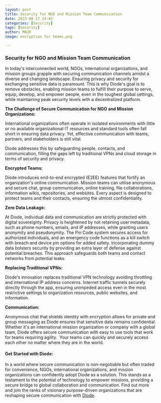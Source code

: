 ```yaml
---
layout: post
title: Security for NGO and Mission Team Communication
date: 2023-08-17 14:45
categories: [Security]
tags: [Security]
author: MNJR
image: encryption for teams.png

---
```

### Security for NGO and Mission Team Communication

In today's interconnected world, NGOs, international organizations, and mission groups grapple with securing communication channels amidst a diverse and changing landscape. Ensuring privacy and security for exchanging sensitive data is paramount. This is why Diode's goal is to remove obstacles, enabling mission teams to fulfill their purpose to serve, equip, develop, and empower people, even in the toughest global settings, while maintaining peak security levels with a decentralized platform.

**The Challenge of Secure Communication for NGO and Mission Organizations:**

International organizations often operate in isolated environments with little or no available organizational IT resources and standard tools often fall short in ensuring data privacy. Yet, effective communication with teams, partners, and stakeholders is still vital.

Diode addresses this by safeguarding people, contacts, and communication, filling the gaps left by traditional VPNs and cloud storage in terms of security and privacy.

**Encrypted Teams:** 

Diode introduces end-to-end encrypted (E2EE) features that fortify an organization's online communication. Mission teams can utilise anonymous and secure chat, group communication, online training, file collaborations, information wikis, repositories, and websites. Every aspect is designed to protect teams and their contacts, ensuring the utmost confidentiality.

**Zero Data Leakage:** 

At Diode, individual data and communication are strictly protected with digital sovereignty. Privacy is heightened by not retaining user metadata, such as phone numbers, emails, and IP addresses, while granting users anonymity and pseudonymity. The Pin Code system secures access for authorized individuals, and an emergency code functions as a kill switch with breach and device pin options for added safety. Incorporating dummy data bolsters security by providing an extra layer of defense against potential breaches. This approach safeguards both teams and contact networks from potential leaks.

**Replacing Traditional VPNs:**

Diode's innovation replaces traditional VPN technology avoiding throttling and international IP address concerns. Internet traffic tunnels securely directly through the app, ensuring unimpeded access even in the most restrictive settings to organization resources, public websites, and information.

**Communication:**

Anonymous chat that shields identity with encryption allows for private and group messaging as Diode ensures that sensitive data remains confidential. Whether it's an international mission organization or company with a global team, Diode offers secure communication with easy to use tools that work for teams requiring agility.  Your teams can quickly and securely access each other no matter where they are in the world.  

#### Get Started with Diode:

In a world where secure communication is non-negotiable but often traded for convenience, NGOs, international organizations, and mission organizations can confidently adopt Diode as a solution. This stands as a testament to the potential of technology to empower missions, providing a secure bridge to global collaboration and communication. Find out more and join the ranks of visionary purpose-driven organizations that are reshaping secure communication with [Diode](Diode.io).
